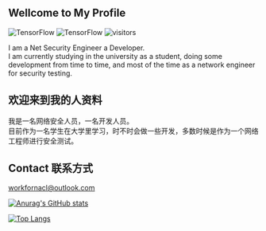 ## Wellcome to My Profile

![TensorFlow](https://img.shields.io/badge/%E9%9B%AB--Sizuku-NetWorker-50c8e6)
![TensorFlow](https://img.shields.io/badge/%E9%9B%AB--Sizuku-Developer-FF69B4)
<img src="https://visitor-badge.laobi.icu/badge?page_id=Na-Sizuku.Na-Sizuku" alt="visitors"/>

I am a Net Security Engineer a Developer.  
I am currently studying in the university as a student, doing some development from time to time, and most of the time as a network engineer for security testing.  

## 欢迎来到我的人资料

我是一名网络安全人员，一名开发人员。  
目前作为一名学生在大学里学习，时不时会做一些开发，多数时候是作为一个网络工程师进行安全测试。  

## Contact 联系方式
workfornacl@outlook.com


[![Anurag's GitHub stats](https://github-readme-stats.vercel.app/api?username=Na-Sizuku&show_icons=true)](https://github.com/Na-Sizuku/github-readme-stats)

[![Top Langs](https://github-readme-stats.vercel.app/api/top-langs/?username=Na-Sizuku)](https://github.com/Na-Sizuku/github-readme-stats)

